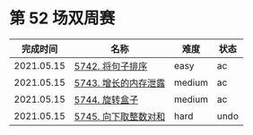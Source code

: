 # 第 52 场双周赛

**完成时间**|**名称**|**难度**|**状态**
------------|--------|--------|-------
2021.05.15|[5742. 将句子排序](./5742.%20将句子排序)|easy|ac
2021.05.15|[5743. 增长的内存泄露](./5743.%20增长的内存泄露)|medium|ac
2021.05.15|[5744. 旋转盒子](./5744.%20旋转盒子)|medium|ac
2021.05.15|[5745. 向下取整数对和](./5745.%20向下取整数对和)|hard|undo

